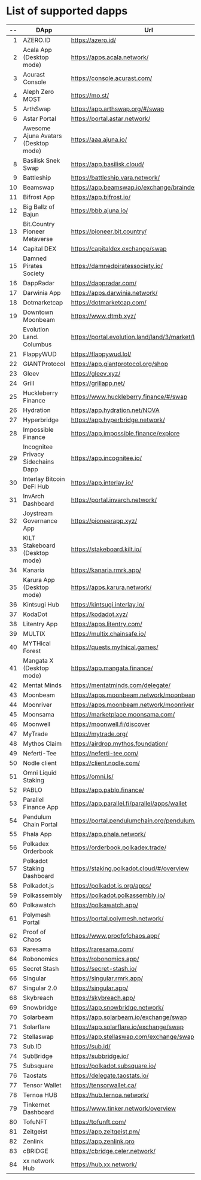 
# List of supported dapps
| --  |                 DApp                 |                         Url                         |           Tags           |
| --: | ------------------------------------ | --------------------------------------------------- | ------------------------ |
|   1 | AZERO.ID                             | https://azero.id/                                   | utilities                |
|   2 | Acala App (Desktop mode)             | https://apps.acala.network/                         | bridge,dex,staking       |
|   3 | Acurast Console                      | https://console.acurast.com/                        | utilities                |
|   4 | Aleph Zero MOST                      | https://mo.st/                                      | bridge,dex,staking       |
|   5 | ArthSwap                             | https://app.arthswap.org/#/swap                     | dex,staking,evm          |
|   6 | Astar Portal                         | https://portal.astar.network/                       | bridge,staking,evm       |
|   7 | Awesome Ajuna Avatars (Desktop mode) | https://aaa.ajuna.io/                               | nft,gaming               |
|   8 | Basilisk Snek Swap                   | https://app.basilisk.cloud/                         | bridge,dex               |
|   9 | Battleship                           | https://battleship.vara.network/                    | gaming                   |
|  10 | Beamswap                             | https://app.beamswap.io/exchange/braindex           | bridge,dex,staking,evm   |
|  11 | Bifrost App                          | https://app.bifrost.io/                             | staking                  |
|  12 | Big Ballz of Bajun                   | https://bbb.ajuna.io/                               | nft,gaming               |
|  13 | Bit.Country Pioneer Metaverse        | https://pioneer.bit.country/                        | nft,staking,gaming       |
|  14 | Capital DEX                          | https://capitaldex.exchange/swap                    | dex,staking,evm          |
|  15 | Damned Pirates Society               | https://damnedpiratessociety.io/                    | nft,evm,gaming           |
|  16 | DappRadar                            | https://dappradar.com/                              | social                   |
|  17 | Darwinia App                         | https://apps.darwinia.network/                      | staking                  |
|  18 | Dotmarketcap                         | https://dotmarketcap.com/                           | social                   |
|  19 | Downtown Moonbeam                    | https://www.dtmb.xyz/                               | evm,social               |
|  20 | Evolution Land. Columbus             | https://portal.evolution.land/land/3/market/land    | nft,evm,gaming           |
|  21 | FlappyWUD                            | https://flappywud.lol/                              | gaming                   |
|  22 | GIANTProtocol                        | https://app.giantprotocol.org/shop                  | utilities                |
|  23 | Gleev                                | https://gleev.xyz/                                  | social                   |
|  24 | Grill                                | https://grillapp.net/                               | social                   |
|  25 | Huckleberry Finance                  | https://www.huckleberry.finance/#/swap              | bridge,dex,staking,evm   |
|  26 | Hydration                            | https://app.hydration.net/NOVA                      | bridge,dex               |
|  27 | Hyperbridge                          | https://app.hyperbridge.network/                    | bridge                   |
|  28 | Impossible Finance                   | https://app.impossible.finance/explore              | dex,evm                  |
|  29 | Incognitee Privacy Sidechains Dapp   | https://app.incognitee.io/                          | utilities                |
|  30 | Interlay Bitcoin DeFi Hub            | https://app.interlay.io/                            | bridge,staking,dex       |
|  31 | InvArch Dashboard                    | https://portal.invarch.network/                     | governance               |
|  32 | Joystream Governance App             | https://pioneerapp.xyz/                             | governance               |
|  33 | KILT Stakeboard (Desktop mode)       | https://stakeboard.kilt.io/                         | staking                  |
|  34 | Kanaria                              | https://kanaria.rmrk.app/                           | nft                      |
|  35 | Karura App (Desktop mode)            | https://apps.karura.network/                        | bridge,dex,staking       |
|  36 | Kintsugi Hub                         | https://kintsugi.interlay.io/                       | bridge,staking           |
|  37 | KodaDot                              | https://kodadot.xyz/                                | nft                      |
|  38 | Litentry App                         | https://apps.litentry.com/                          | bridge,evm               |
|  39 | MULTIX                               | https://multix.chainsafe.io/                        | utilities                |
|  40 | MYTHical Forest                      | https://quests.mythical.games/                      | gaming,nft               |
|  41 | Mangata X (Desktop mode)             | https://app.mangata.finance/                        | bridge                   |
|  42 | Mentat Minds                         | https://mentatminds.com/delegate/                   | staking                  |
|  43 | Moonbeam                             | https://apps.moonbeam.network/moonbeam              | bridge,staking,evm       |
|  44 | Moonriver                            | https://apps.moonbeam.network/moonriver             | bridge,staking,evm       |
|  45 | Moonsama                             | https://marketplace.moonsama.com/                   | nft,evm                  |
|  46 | Moonwell                             | https://moonwell.fi/discover                        | bridge,staking,evm       |
|  47 | MyTrade                              | https://mytrade.org/                                | dex,staking,evm          |
|  48 | Mythos Claim                         | https://airdrop.mythos.foundation/                  | utilities                |
|  49 | Neferti-Tee                          | https://neferti-tee.com/                            | utilities,staking        |
|  50 | Nodle client                         | https://client.nodle.com/                           | utilities                |
|  51 | Omni Liquid Staking                  | https://omni.ls/                                    | staking                  |
|  52 | PABLO                                | https://app.pablo.finance/                          | dex                      |
|  53 | Parallel Finance App                 | https://app.parallel.fi/parallel/apps/wallet        | bridge,dex               |
|  54 | Pendulum Chain Portal                | https://portal.pendulumchain.org/pendulum/dashboard | utilities,staking        |
|  55 | Phala App                            | https://app.phala.network/                          | staking                  |
|  56 | Polkadex Orderbook                   | https://orderbook.polkadex.trade/                   | dex,utilities            |
|  57 | Polkadot Staking Dashboard           | https://staking.polkadot.cloud/#/overview           | staking,utilities        |
|  58 | Polkadot.js                          | https://polkadot.js.org/apps/                       | utilities                |
|  59 | Polkassembly                         | https://polkadot.polkassembly.io/                   | governance               |
|  60 | Polkawatch                           | https://polkawatch.app/                             | staking                  |
|  61 | Polymesh Portal                      | https://portal.polymesh.network/                    | utilities,staking,nft    |
|  62 | Proof of Chaos                       | https://www.proofofchaos.app/                       | nft,governance           |
|  63 | Raresama                             | https://raresama.com/                               | nft                      |
|  64 | Robonomics                           | https://robonomics.app/                             | utilities                |
|  65 | Secret Stash                         | https://secret-stash.io/                            | nft,utilities            |
|  66 | Singular                             | https://singular.rmrk.app/                          | nft                      |
|  67 | Singular 2.0                         | https://singular.app/                               | nft                      |
|  68 | Skybreach                            | https://skybreach.app/                              | nft,evm,gaming           |
|  69 | Snowbridge                           | https://app.snowbridge.network/                     | bridge                   |
|  70 | Solarbeam                            | https://app.solarbeam.io/exchange/swap              | bridge,dex,staking,evm   |
|  71 | Solarflare                           | https://app.solarflare.io/exchange/swap             | bridge,dex,staking,evm   |
|  72 | Stellaswap                           | https://app.stellaswap.com/exchange/swap            | bridge,dex,staking,evm   |
|  73 | Sub.ID                               | https://sub.id/                                     | utilities                |
|  74 | SubBridge                            | https://subbridge.io/                               | bridge,evm               |
|  75 | Subsquare                            | https://polkadot.subsquare.io/                      | governance               |
|  76 | Taostats                             | https://delegate.taostats.io/                       | staking                  |
|  77 | Tensor Wallet                        | https://tensorwallet.ca/                            | utilities,staking        |
|  78 | Ternoa HUB                           | https://hub.ternoa.network/                         | staking                  |
|  79 | Tinkernet Dashboard                  | https://www.tinker.network/overview                 | staking,bridge           |
|  80 | TofuNFT                              | https://tofunft.com/                                | nft,evm                  |
|  81 | Zeitgeist                            | https://app.zeitgeist.pm/                           | utilities                |
|  82 | Zenlink                              | https://app.zenlink.pro                             | dex,staking              |
|  83 | cBRIDGE                              | https://cbridge.celer.network/                      | dex,evm,nft              |
|  84 | xx network Hub                       | https://hub.xx.network/                             | social,staking,utilities |
